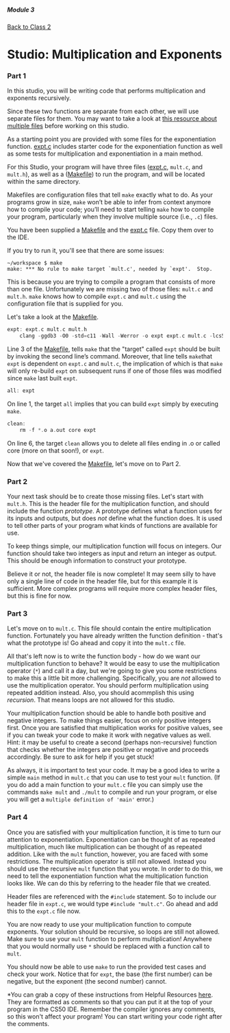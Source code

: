 ##### Module 3
[Back to Class 2](../../class2)
# Studio: Multiplication and Exponents

### Part 1
In this studio, you will be writing code that performs multiplication and exponents recursively.

Since these two functions are separate from each other, we will use separate files for them. You may want to take a look at <a href="../../resources/spread-out">this resource about multiple files</a> before working on this studio.

As a starting point you are provided with some files for the exponentiation function. [expt.c](expt.html) includes starter code for the exponentiation function as well as some tests for multiplication and exponentiation in a main method.

For this Studio, your program will have three files ([expt.c](expt.html), `mult.c`, and `mult.h`), as well as a ([Makefile](Makefile.html)) to run the program, and will be located within the same directory.  

Makefiles are configuration files that tell `make` exactly what to do.  As your programs grow in size, `make` won’t be able to infer from context anymore how to compile your code; you’ll need to start telling `make` how to compile your program, particularly when they involve multiple source (i.e., `.c`) files.

You have been supplied a [Makefile](Makefile.html) and the [expt.c](expt.html) file. Copy them over to the IDE. 

If you try to run it, you'll see that there are some issues:

```nohighlight
~/workspace $ make
make: *** No rule to make target `mult.c', needed by `expt'.  Stop.
```

This is because you are trying to compile a program that consists of more than one file. Unfortunately we are missing two of those files: `mult.c` and `mult.h`. `make` knows how to compile `expt.c` and `mult.c` using the configuration file that is supplied for you. 

Let's take a look at the [Makefile](Makefile.html).

```c
expt: expt.c mult.c mult.h
	clang -ggdb3 -O0 -std=c11 -Wall -Werror -o expt expt.c mult.c -lcs50 -lm
```

Line 3 of the [Makefile](Makefile.html), tells `make` that the "target" called `expt` should be built by invoking the second line’s command. Moreover, that line tells `make`that `expt` is dependent on `expt.c` and `mult.c`, the implication of which is that `make` will only re-build `expt` on subsequent runs if one of those files was modified since `make` last built `expt`.

```c
all: expt
```
On line 1, the target `all` implies that you can build `expt` simply by executing `make`.

```c
clean:
	rm -f *.o a.out core expt
```
On line 6, the target `clean`  allows you to delete all files ending in .o or called core (more on that soon!), or `expt`.

Now that we've covered the [Makefile](Makefile.html), let's move on to Part 2.

### Part 2
Your next task should be to create those missing files. Let's start with `mult.h`. This is the header file for the multiplication function, and should include the function *prototype*. A prototype defines what a function uses for its inputs and outputs, but does _not_ define what the function does. It is used to tell other parts of your program what kinds of functions are available for use.

To keep things simple, our multiplication function will focus on integers. Our function should take two integers as input and return an integer as output. This should be enough information to construct your prototype.

Believe it or not, the header file is now complete! It may seem silly to have only a single line of code in the header file, but for this example it is sufficient. More complex programs will require more complex header files, but this is fine for now.

### Part 3
Let's move on to `mult.c`. This file should contain the entire multiplication function. Fortunately you have already written the function definition - that's what the prototype is! Go ahead and copy it into the `mult.c` file.

All that's left now is to write the function body - how do we want our multiplication function to behave? It would be easy to use the multiplication operator (`*`) and call it a day, but we're going to give you some restrictions to make this a little bit more challenging. Specifically, you are _not_ allowed to use the multiplication operator. You should perform multiplication using repeated addition instead. Also, you should acommplish this using *recursion*. That means loops are not allowed for this studio.

Your multiplication function should be able to handle both positive and negative integers. To make things easier, focus on only positive integers first. Once you are satisfied that multiplication works for positive values, see if you can tweak your code to make it work with negative values as well. Hint: it may be useful to create a second (perhaps non-recursive) function that checks whether the integers are positive or negative and proceeds accordingly. Be sure to ask for help if you get stuck!

As always, it is important to test your code. It may be a good idea to write a simple `main` method in `mult.c` that you can use to test your `mult` function. (If you do add a main function to your `mult.c` file you can simply use the commands `make mult` and `./mult` to compile and run your program, or else you will get a `multiple definition of 'main'` error.)

### Part 4
Once you are satisfied with your multiplication function, it is time to turn our attention to exponentiation. Exponentiation can be thought of as repeated multiplication, much like multiplication can be thought of as repeated addition. Like with the `mult` function, however, you are faced with some restrictions. The multiplication operator is still not allowed. Instead you should use the recursive `mult` function that you wrote. In order to do this, we need to tell the exponentiation function what the multiplication function looks like. We can do this by referring to the header file that we created.

Header files are referenced with the `#include` statement. So to include our header file in `expt.c`, we would type `#include "mult.c"`. Go ahead and add this to the `expt.c` file now.

You are now ready to use your multiplication function to compute exponents. Your solution should be recursive, so loops are still not allowed. Make sure to use your `mult` function to perform multiplication! Anywhere that you would normally use `*` should be replaced with a function call to `mult`.

You should now be able to use `make` to run the provided test cases and check your work. Notice that for `expt`, the base (the first number) can be negative, but the exponent (the second number) cannot.

*You can grab a copy of these instructions from Helpful Resources <a href="../../../../../../..//helpful-resources/modules/module-3.html#class-2-studio-multiplication-and-exponents" target="_blank">here</a>. They are formatted as comments so that you can put it at the top of your program in the CS50 IDE. Remember the compiler ignores any comments, so this won't affect your program! You can start writing your code right after the comments.
